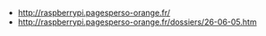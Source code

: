 - http://raspberrypi.pagesperso-orange.fr/
- http://raspberrypi.pagesperso-orange.fr/dossiers/26-06-05.htm
